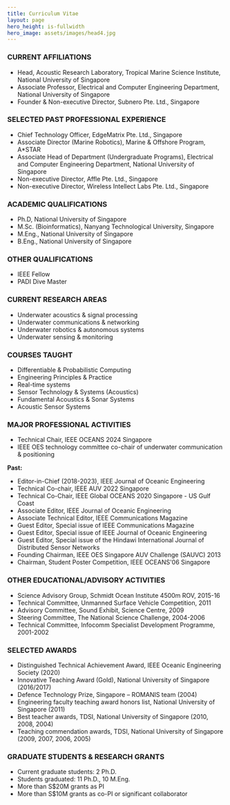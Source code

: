 ```yaml
---
title: Curriculum Vitae
layout: page
hero_height: is-fullwidth
hero_image: assets/images/head4.jpg
---
```


### CURRENT AFFILIATIONS

* Head, Acoustic Research Laboratory, Tropical Marine Science Institute, National University of Singapore
* Associate Professor, Electrical and Computer Engineering Department, National University of Singapore
* Founder & Non-executive Director, Subnero Pte. Ltd., Singapore

### SELECTED PAST PROFESSIONAL EXPERIENCE

* Chief Technology Officer, EdgeMatrix Pte. Ltd., Singapore
* Associate Director (Marine Robotics), Marine & Offshore Program, A*STAR
* Associate Head of Department (Undergraduate Programs), Electrical and Computer Engineering Department, National University of Singapore
* Non-executive Director, Affle Pte. Ltd., Singapore
* Non-executive Director, Wireless Intellect Labs Pte. Ltd., Singapore

### ACADEMIC QUALIFICATIONS

* Ph.D, National University of Singapore
* M.Sc. (Bioinformatics), Nanyang Technological University, Singapore
* M.Eng., National University of Singapore
* B.Eng., National University of Singapore

### OTHER QUALIFICATIONS

* IEEE Fellow
* PADI Dive Master

### CURRENT RESEARCH AREAS

* Underwater acoustics & signal processing
* Underwater communications & networking
* Underwater robotics & autonomous systems
* Underwater sensing & monitoring

### COURSES TAUGHT

* Differentiable & Probabilistic Computing
* Engineering Principles & Practice
* Real-time systems
* Sensor Technology & Systems (Acoustics)
* Fundamental Acoustics & Sonar Systems
* Acoustic Sensor Systems

### MAJOR PROFESSIONAL ACTIVITIES

* Technical Chair, IEEE OCEANS 2024 Singapore
* IEEE OES technology committee co-chair of underwater communication & positioning

**Past:**

* Editor-in-Chief (2018-2023), IEEE Journal of Oceanic Engineering
* Technical Co-chair, IEEE AUV 2022 Singapore
* Technical Co-Chair, IEEE Global OCEANS 2020 Singapore - US Gulf Coast
* Associate Editor, IEEE Journal of Oceanic Engineering
* Associate Technical Editor, IEEE Communications Magazine
* Guest Editor, Special issue of IEEE Communications Magazine
* Guest Editor, Special issue of IEEE Journal of Oceanic Engineering
* Guest Editor, Special issue of the Hindawi International Journal of Distributed Sensor Networks
* Founding Chairman, IEEE OES Singapore AUV Challenge (SAUVC) 2013
* Chairman, Student Poster Competition, IEEE OCEANS'06 Singapore

### OTHER EDUCATIONAL/ADVISORY ACTIVITIES

* Science Advisory Group, Schmidt Ocean Institute 4500m ROV, 2015-16
* Technical Committee, Unmanned Surface Vehicle Competition, 2011
* Advisory Committee, Sound Exhibit, Science Centre, 2009
* Steering Committee, The National Science Challenge, 2004-2006
* Technical Committee, Infocomm Specialist Development Programme, 2001-2002

### SELECTED AWARDS

* Distinguished Technical Achievement Award, IEEE Oceanic Engineering Society (2020)
* Innovative Teaching Award (Gold), National University of Singapore (2016/2017)
* Defence Technology Prize, Singapore – ROMANIS team (2004)
* Engineering faculty teaching award honors list, National University of Singapore (2011)
* Best teacher awards, TDSI, National University of Singapore (2010, 2008, 2004)
* Teaching commendation awards, TDSI, National University of Singapore (2009, 2007, 2006, 2005)

### GRADUATE STUDENTS & RESEARCH GRANTS

* Current graduate students: 2 Ph.D.
* Students graduated: 11 Ph.D., 10 M.Eng.
* More than S$20M grants as PI
* More than S$10M grants as co-PI or significant collaborator
